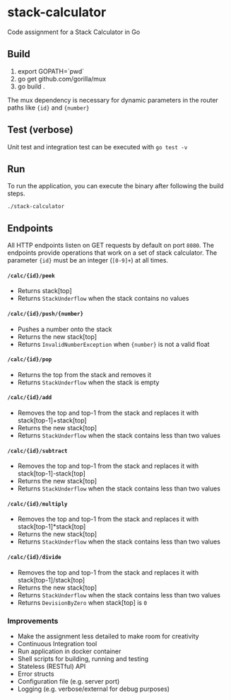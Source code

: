 # stack-calculator
Code assignment for a Stack Calculator in Go

## Build
1) export GOPATH=\`pwd\`
2) go get github.com/gorilla/mux
3) go build .

The mux dependency is necessary for dynamic parameters in the router paths like `{id}` and `{number}`

## Test (verbose)
Unit test and integration test can be executed with `go test -v`

## Run
To run the application, you can execute the binary after following the build steps.

`./stack-calculator`

## Endpoints
All HTTP endpoints listen on GET requests by default on port `8080`.
The endpoints provide operations that work on a set of stack calculator. The parameter `{id}` must be an integer (`[0-9]+`) at all times.

#### `/calc/{id}/peek` 
- Returns stack[top]
- Returns `StackUnderflow` when the stack contains no values

#### `/calc/{id}/push/{number}`
- Pushes a number onto the stack
- Returns the new stack[top]
- Returns `InvalidNumberException` when `{number}` is not a valid float
 
#### `/calc/{id}/pop`
- Returns the top from the stack and removes it
- Returns `StackUnderflow` when the stack is empty
 
#### `/calc/{id}/add`
 - Removes the top and top-1 from the stack and replaces it with stack[top-1]+stack[top]
 - Returns the new stack[top]
 - Returns `StackUnderflow` when the stack contains less than two values
 
#### `/calc/{id}/subtract`
 - Removes the top and top-1 from the stack and replaces it with stack[top-1]-stack[top]
 - Returns the new stack[top]
 - Returns `StackUnderflow` when the stack contains less than two values
 
#### `/calc/{id}/multiply`
 - Removes the top and top-1 from the stack and replaces it with stack[top-1]*stack[top]
 - Returns the new stack[top]
 - Returns `StackUnderflow` when the stack contains less than two values
 
#### `/calc/{id}/divide`
 - Removes the top and top-1 from the stack and replaces it with stack[top-1]/stack[top]
 - Returns the new stack[top]
 - Returns `StackUnderflow` when the stack contains less than two values
 - Returns `DevisionByZero` when stack[top] is `0` 

### Improvements
 - Make the assignment less detailed to make room for creativity
 - Continuous Integration tool
 - Run application in docker container
 - Shell scripts for building, running and testing
 - Stateless (RESTful) API
 - Error structs
 - Configuration file (e.g. server port)
 - Logging (e.g. verbose/external for debug purposes)